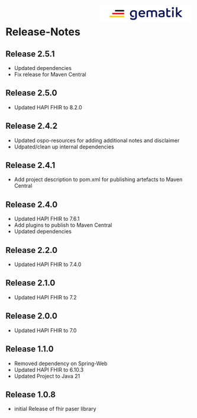 <img align="right" width="250" height="47" src="media/Gematik_Logo_Flag.png"/> <br/>    

# Release-Notes 

## Release 2.5.1
* Updated dependencies
* Fix release for Maven Central

## Release 2.5.0
* Updated HAPI FHIR to 8.2.0

## Release 2.4.2
* Updated ospo-resources for adding additional notes and disclaimer
* Udpated/clean up internal dependencies

## Release 2.4.1
* Add project description to pom.xml for publishing artefacts to Maven Central

## Release 2.4.0
* Updated HAPI FHIR to 7.6.1
* Add plugins to publish to Maven Central
* Updated dependencies

## Release 2.2.0
* Updated HAPI FHIR to 7.4.0

## Release 2.1.0
* Updated HAPI FHIR to 7.2

## Release 2.0.0
* Updated HAPI FHIR to 7.0

## Release 1.1.0
* Removed dependency on Spring-Web
* Updated HAPI FHIR to 6.10.3
* Updated Project to Java 21

## Release 1.0.8
* initial Release of fhir paser library